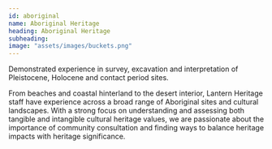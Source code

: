 ```yaml
---
id: aboriginal
name: Aboriginal Heritage
heading: Aboriginal Heritage
subheading: 
image: "assets/images/buckets.png"
---
```


Demonstrated experience in survey, excavation and interpretation of Pleistocene, Holocene and contact period sites.


From beaches and coastal hinterland to the desert interior, Lantern Heritage staff have experience across a broad range of Aboriginal sites and cultural landscapes. With a strong focus on understanding and assessing both tangible and intangible cultural heritage values, we are passionate about the importance of community consultation and finding ways to balance heritage impacts with heritage significance.
